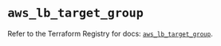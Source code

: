 # `aws_lb_target_group`

Refer to the Terraform Registry for docs: [`aws_lb_target_group`](https://registry.terraform.io/providers/hashicorp/aws/6.0.0/docs/resources/lb_target_group).
